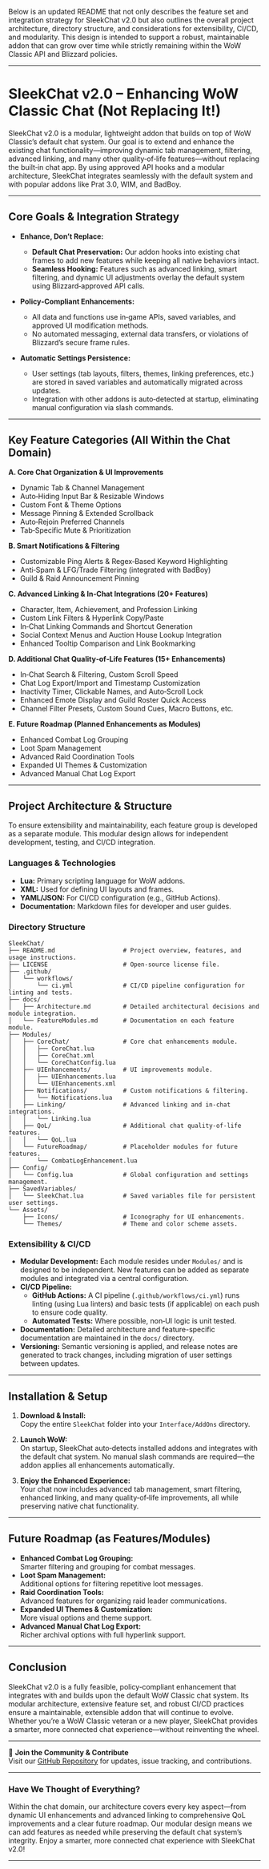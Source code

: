 Below is an updated README that not only describes the feature set and integration strategy for SleekChat v2.0 but also outlines the overall project architecture, directory structure, and considerations for extensibility, CI/CD, and modularity. This design is intended to support a robust, maintainable addon that can grow over time while strictly remaining within the WoW Classic API and Blizzard policies.

* * *

**SleekChat v2.0 – Enhancing WoW Classic Chat (Not Replacing It!)**
===================================================================

SleekChat v2.0 is a modular, lightweight addon that builds on top of WoW Classic’s default chat system. Our goal is to extend and enhance the existing chat functionality—improving dynamic tab management, filtering, advanced linking, and many other quality‑of‑life features—without replacing the built‑in chat app. By using approved API hooks and a modular architecture, SleekChat integrates seamlessly with the default system and with popular addons like Prat 3.0, WIM, and BadBoy.

* * *

**Core Goals & Integration Strategy**
-------------------------------------

*   **Enhance, Don’t Replace:**

    *   **Default Chat Preservation:** Our addon hooks into existing chat frames to add new features while keeping all native behaviors intact.
    *   **Seamless Hooking:** Features such as advanced linking, smart filtering, and dynamic UI adjustments overlay the default system using Blizzard‑approved API calls.
*   **Policy‑Compliant Enhancements:**

    *   All data and functions use in‑game APIs, saved variables, and approved UI modification methods.
    *   No automated messaging, external data transfers, or violations of Blizzard’s secure frame rules.
*   **Automatic Settings Persistence:**

    *   User settings (tab layouts, filters, themes, linking preferences, etc.) are stored in saved variables and automatically migrated across updates.
    *   Integration with other addons is auto‑detected at startup, eliminating manual configuration via slash commands.

* * *

**Key Feature Categories (All Within the Chat Domain)**
-------------------------------------------------------

**A. Core Chat Organization & UI Improvements**

*   Dynamic Tab & Channel Management
*   Auto‑Hiding Input Bar & Resizable Windows
*   Custom Font & Theme Options
*   Message Pinning & Extended Scrollback
*   Auto‑Rejoin Preferred Channels
*   Tab‑Specific Mute & Prioritization

**B. Smart Notifications & Filtering**

*   Customizable Ping Alerts & Regex‑Based Keyword Highlighting
*   Anti‑Spam & LFG/Trade Filtering (integrated with BadBoy)
*   Guild & Raid Announcement Pinning

**C. Advanced Linking & In‑Chat Integrations (20+ Features)**

*   Character, Item, Achievement, and Profession Linking
*   Custom Link Filters & Hyperlink Copy/Paste
*   In‑Chat Linking Commands and Shortcut Generation
*   Social Context Menus and Auction House Lookup Integration
*   Enhanced Tooltip Comparison and Link Bookmarking

**D. Additional Chat Quality‑of‑Life Features (15+ Enhancements)**

*   In‑Chat Search & Filtering, Custom Scroll Speed
*   Chat Log Export/Import and Timestamp Customization
*   Inactivity Timer, Clickable Names, and Auto‑Scroll Lock
*   Enhanced Emote Display and Guild Roster Quick Access
*   Channel Filter Presets, Custom Sound Cues, Macro Buttons, etc.

**E. Future Roadmap (Planned Enhancements as Modules)**

*   Enhanced Combat Log Grouping
*   Loot Spam Management
*   Advanced Raid Coordination Tools
*   Expanded UI Themes & Customization
*   Advanced Manual Chat Log Export

* * *

**Project Architecture & Structure**
------------------------------------

To ensure extensibility and maintainability, each feature group is developed as a separate module. This modular design allows for independent development, testing, and CI/CD integration.

### **Languages & Technologies**

*   **Lua:** Primary scripting language for WoW addons.
*   **XML:** Used for defining UI layouts and frames.
*   **YAML/JSON:** For CI/CD configuration (e.g., GitHub Actions).
*   **Documentation:** Markdown files for developer and user guides.

### **Directory Structure**

```
SleekChat/
├── README.md                   # Project overview, features, and usage instructions.
├── LICENSE                     # Open-source license file.
├── .github/                    
│   └── workflows/
│       └── ci.yml              # CI/CD pipeline configuration for linting and tests.
├── docs/                       
│   ├── Architecture.md         # Detailed architectural decisions and module integration.
│   └── FeatureModules.md       # Documentation on each feature module.
├── Modules/                    
│   ├── CoreChat/               # Core chat enhancements module.
│   │   ├── CoreChat.lua
│   │   ├── CoreChat.xml
│   │   └── CoreChatConfig.lua
│   ├── UIEnhancements/         # UI improvements module.
│   │   ├── UIEnhancements.lua
│   │   └── UIEnhancements.xml
│   ├── Notifications/          # Custom notifications & filtering.
│   │   └── Notifications.lua
│   ├── Linking/                # Advanced linking and in‑chat integrations.
│   │   └── Linking.lua
│   ├── QoL/                    # Additional chat quality‑of‑life features.
│   │   └── QoL.lua
│   └── FutureRoadmap/          # Placeholder modules for future features.
│       └── CombatLogEnhancement.lua
├── Config/                     
│   └── Config.lua              # Global configuration and settings management.
├── SavedVariables/             
│   └── SleekChat.lua           # Saved variables file for persistent user settings.
└── Assets/                     
    ├── Icons/                  # Iconography for UI enhancements.
    └── Themes/                 # Theme and color scheme assets.

```


### **Extensibility & CI/CD**

*   **Modular Development:** Each module resides under `Modules/` and is designed to be independent. New features can be added as separate modules and integrated via a central configuration.
*   **CI/CD Pipeline:**
    *   **GitHub Actions:** A CI pipeline (`.github/workflows/ci.yml`) runs linting (using Lua linters) and basic tests (if applicable) on each push to ensure code quality.
    *   **Automated Tests:** Where possible, non‑UI logic is unit tested.
*   **Documentation:** Detailed architecture and feature-specific documentation are maintained in the `docs/` directory.
*   **Versioning:** Semantic versioning is applied, and release notes are generated to track changes, including migration of user settings between updates.

* * *

**Installation & Setup**
------------------------

1.  **Download & Install:**  
    Copy the entire `SleekChat` folder into your `Interface/AddOns` directory.

2.  **Launch WoW:**  
    On startup, SleekChat auto‑detects installed addons and integrates with the default chat system. No manual slash commands are required—the addon applies all enhancements automatically.

3.  **Enjoy the Enhanced Experience:**  
    Your chat now includes advanced tab management, smart filtering, enhanced linking, and many quality‑of‑life improvements, all while preserving native chat functionality.


* * *

**Future Roadmap (as Features/Modules)**
----------------------------------------

*   **Enhanced Combat Log Grouping:**  
    Smarter filtering and grouping for combat messages.
*   **Loot Spam Management:**  
    Additional options for filtering repetitive loot messages.
*   **Raid Coordination Tools:**  
    Advanced features for organizing raid leader communications.
*   **Expanded UI Themes & Customization:**  
    More visual options and theme support.
*   **Advanced Manual Chat Log Export:**  
    Richer archival options with full hyperlink support.

* * *

**Conclusion**
--------------

SleekChat v2.0 is a fully feasible, policy‑compliant enhancement that integrates with and builds upon the default WoW Classic chat system. Its modular architecture, extensive feature set, and robust CI/CD practices ensure a maintainable, extensible addon that will continue to evolve. Whether you’re a WoW Classic veteran or a new player, SleekChat provides a smarter, more connected chat experience—without reinventing the wheel.

* * *

💬 **Join the Community & Contribute**  
Visit our [GitHub Repository](#) for updates, issue tracking, and contributions.

* * *

### **Have We Thought of Everything?**

Within the chat domain, our architecture covers every key aspect—from dynamic UI enhancements and advanced linking to comprehensive QoL improvements and a clear future roadmap. Our modular design means we can add features as needed while preserving the default chat system’s integrity. Enjoy a smarter, more connected chat experience with SleekChat v2.0!

* * *
